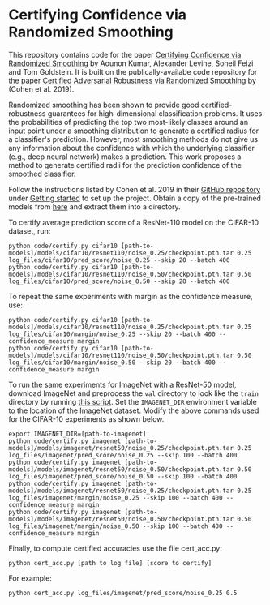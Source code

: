 # Certifying Confidence via Randomized Smoothing

This repository contains code for the paper [Certifying Confidence via Randomized Smoothing](https://arxiv.org/abs/2009.08061) by Aounon Kumar,
Alexander Levine, Soheil Feizi and Tom Goldstein. It is built on the publically-availabe code repository
for the paper [Certified Adversarial Robustness via Randomized Smoothing](https://arxiv.org/abs/1902.02918) by (Cohen et al. 2019).

Randomized smoothing has been shown to provide good certified-robustness guarantees for high-dimensional classification problems.
It uses the probabilities of predicting the top two most-likely classes around an input point under a smoothing distribution
to generate a certified radius for a classifier's prediction. However, most smoothing methods do not give us any information
about the confidence with which the underlying classifier (e.g., deep neural network) makes a prediction. This work proposes
a method to generate certified radii for the prediction confidence of the smoothed classifier.

Follow the instructions listed by Cohen et al. 2019 in their [GitHub repository](https://github.com/locuslab/smoothing)
under [Getting started](https://github.com/locuslab/smoothing#getting-started) to set up the project. Obtain a copy of
the pre-trained models from [here](https://drive.google.com/file/d/1h_TpbXm5haY5f-l4--IKylmdz6tvPoR4/view?usp=sharing)
and extract them into a directory.

To certify average prediction score of a ResNet-110 model on the CIFAR-10 dataset, run:
```
python code/certify.py cifar10 [path-to-models]/models/cifar10/resnet110/noise_0.25/checkpoint.pth.tar 0.25 log_files/cifar10/pred_score/noise_0.25 --skip 20 --batch 400 
python code/certify.py cifar10 [path-to-models]/models/cifar10/resnet110/noise_0.50/checkpoint.pth.tar 0.50 log_files/cifar10/pred_score/noise_0.50 --skip 20 --batch 400 
```

To repeat the same experiments with margin as the confidence measure, use:
```
python code/certify.py cifar10 [path-to-models]/models/cifar10/resnet110/noise_0.25/checkpoint.pth.tar 0.25 log_files/cifar10/margin/noise_0.25 --skip 20 --batch 400 --confidence_measure margin
python code/certify.py cifar10 [path-to-models]/models/cifar10/resnet110/noise_0.50/checkpoint.pth.tar 0.50 log_files/cifar10/margin/noise_0.50 --skip 20 --batch 400 --confidence_measure margin
```

To run the same experiments for ImageNet with a ResNet-50 model, download ImageNet and preprocess the `val` directory to look
like the `train` directory by running [this script](https://raw.githubusercontent.com/soumith/imagenetloader.torch/master/valprep.sh).
Set the `IMAGENET_DIR` environment variable to the location of the ImageNet dataset. Modify the above commands used for
the CIFAR-10 experiments as shown below. 
```
export IMAGENET_DIR=[path-to-imagenet]
python code/certify.py imagenet [path-to-models]/models/imagenet/resnet50/noise_0.25/checkpoint.pth.tar 0.25 log_files/imagenet/pred_score/noise_0.25 --skip 100 --batch 400
python code/certify.py imagenet [path-to-models]/models/imagenet/resnet50/noise_0.50/checkpoint.pth.tar 0.50 log_files/imagenet/pred_score/noise_0.50 --skip 100 --batch 400
python code/certify.py imagenet [path-to-models]/models/imagenet/resnet50/noise_0.25/checkpoint.pth.tar 0.25 log_files/imagenet/margin/noise_0.25 --skip 100 --batch 400 --confidence_measure margin
python code/certify.py imagenet [path-to-models]/models/imagenet/resnet50/noise_0.50/checkpoint.pth.tar 0.50 log_files/imagenet/margin/noise_0.50 --skip 100 --batch 400 --confidence_measure margin
```

Finally, to compute certified accuracies use the file cert_acc.py:
```
python cert_acc.py [path to log file] [score to certify]
```
For example:
```
python cert_acc.py log_files/imagenet/pred_score/noise_0.25 0.5
```